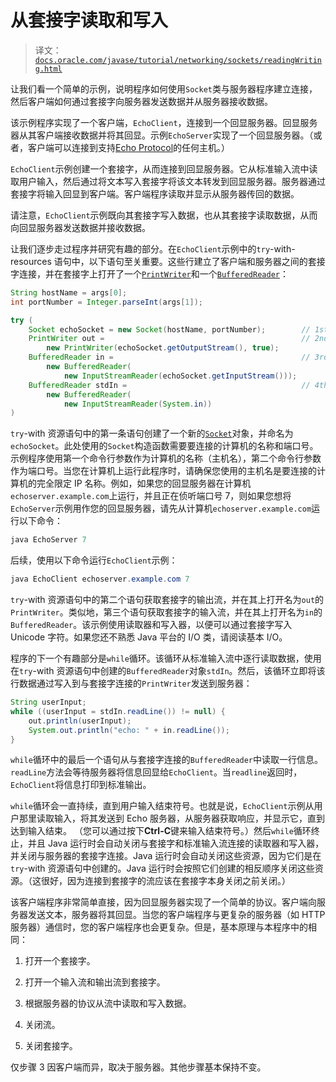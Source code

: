 # 从套接字读取和写入

> 译文：[`docs.oracle.com/javase/tutorial/networking/sockets/readingWriting.html`](https://docs.oracle.com/javase/tutorial/networking/sockets/readingWriting.html)

让我们看一个简单的示例，说明程序如何使用`Socket`类与服务器程序建立连接，然后客户端如何通过套接字向服务器发送数据并从服务器接收数据。

该示例程序实现了一个客户端，`EchoClient`，连接到一个回显服务器。回显服务器从其客户端接收数据并将其回显。示例`EchoServer`实现了一个回显服务器。（或者，客户端可以连接到支持[Echo Protocol](http://tools.ietf.org/html/rfc862)的任何主机。）

`EchoClient`示例创建一个套接字，从而连接到回显服务器。它从标准输入流中读取用户输入，然后通过将文本写入套接字将该文本转发到回显服务器。服务器通过套接字将输入回显到客户端。客户端程序读取并显示从服务器传回的数据。

请注意，`EchoClient`示例既向其套接字写入数据，也从其套接字读取数据，从而向回显服务器发送数据并接收数据。

让我们逐步走过程序并研究有趣的部分。在`EchoClient`示例中的`try`-with-resources 语句中，以下语句至关重要。这些行建立了客户端和服务器之间的套接字连接，并在套接字上打开了一个[`PrintWriter`](https://docs.oracle.com/javase/8/docs/api/java/io/PrintWriter.html)和一个[`BufferedReader`](https://docs.oracle.com/javase/8/docs/api/java/io/BufferedReader.html)：

```java
String hostName = args[0];
int portNumber = Integer.parseInt(args[1]);

try (
    Socket echoSocket = new Socket(hostName, portNumber);        // 1st statement
    PrintWriter out =                                            // 2nd statement
        new PrintWriter(echoSocket.getOutputStream(), true);
    BufferedReader in =                                          // 3rd statement 
        new BufferedReader(
            new InputStreamReader(echoSocket.getInputStream()));
    BufferedReader stdIn =                                       // 4th statement 
        new BufferedReader(
            new InputStreamReader(System.in))
)

```

`try`-with 资源语句中的第一条语句创建了一个新的[`Socket`](https://docs.oracle.com/javase/8/docs/api/java/net/Socket.html)对象，并命名为`echoSocket`。此处使用的`Socket`构造函数需要要连接的计算机的名称和端口号。示例程序使用第一个命令行参数作为计算机的名称（主机名），第二个命令行参数作为端口号。当您在计算机上运行此程序时，请确保您使用的主机名是要连接的计算机的完全限定 IP 名称。例如，如果您的回显服务器在计算机`echoserver.example.com`上运行，并且正在侦听端口号 7，则如果您想将`EchoServer`示例用作您的回显服务器，请先从计算机`echoserver.example.com`运行以下命令：

```java
java EchoServer 7

```

后续，使用以下命令运行`EchoClient`示例：

```java
java EchoClient echoserver.example.com 7

```

`try`-with 资源语句中的第二个语句获取套接字的输出流，并在其上打开名为`out`的`PrintWriter`。类似地，第三个语句获取套接字的输入流，并在其上打开名为`in`的`BufferedReader`。该示例使用读取器和写入器，以便可以通过套接字写入 Unicode 字符。如果您还不熟悉 Java 平台的 I/O 类，请阅读基本 I/O。

程序的下一个有趣部分是`while`循环。该循环从标准输入流中逐行读取数据，使用在`try`-with 资源语句中创建的`BufferedReader`对象`stdIn`。然后，该循环立即将该行数据通过写入到与套接字连接的`PrintWriter`发送到服务器：

```java
String userInput;
while ((userInput = stdIn.readLine()) != null) {
    out.println(userInput);
    System.out.println("echo: " + in.readLine());
}

```

`while`循环中的最后一个语句从与套接字连接的`BufferedReader`中读取一行信息。`readLine`方法会等待服务器将信息回显给`EchoClient`。当`readline`返回时，`EchoClient`将信息打印到标准输出。

`while`循环会一直持续，直到用户输入结束符号。也就是说，`EchoClient`示例从用户那里读取输入，将其发送到 Echo 服务器，从服务器获取响应，并显示它，直到达到输入结束。 （您可以通过按下**Ctrl-C**键来输入结束符号。）然后`while`循环终止，并且 Java 运行时会自动关闭与套接字和标准输入流连接的读取器和写入器，并关闭与服务器的套接字连接。Java 运行时会自动关闭这些资源，因为它们是在`try`-with 资源语句中创建的。Java 运行时会按照它们创建的相反顺序关闭这些资源。（这很好，因为连接到套接字的流应该在套接字本身关闭之前关闭。）

该客户端程序非常简单直接，因为回显服务器实现了一个简单的协议。客户端向服务器发送文本，服务器将其回显。当您的客户端程序与更复杂的服务器（如 HTTP 服务器）通信时，您的客户端程序也会更复杂。但是，基本原理与本程序中的相同：

1.  打开一个套接字。

1.  打开一个输入流和输出流到套接字。

1.  根据服务器的协议从流中读取和写入数据。

1.  关闭流。

1.  关闭套接字。

仅步骤 3 因客户端而异，取决于服务器。其他步骤基本保持不变。
